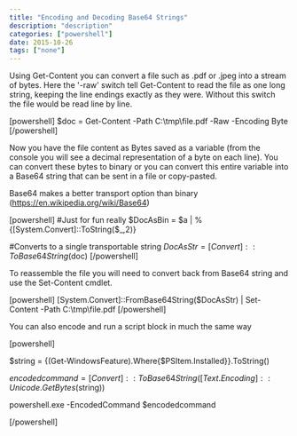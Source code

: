 ```yaml
---
title: "Encoding and Decoding Base64 Strings"
description: "description"
categories: ["powershell"]
date: 2015-10-26
tags: ["none"]
---
```


Using Get-Content you can convert a file such as .pdf or .jpeg into a stream of bytes. Here the '-raw' switch tell Get-Content to read the file as one long string, keeping the line endings exactly as they were. Without this switch the file would be read line by line.

[powershell] $doc = Get-Content -Path C:\tmp\file.pdf -Raw -Encoding Byte [/powershell]

Now you have the file content as Bytes saved as a variable (from the console you will see a decimal representation of a byte on each line). You can convert these bytes to binary or you can convert this entire variable into a Base64 string that can be sent in a file or copy-pasted.

Base64 makes a better transport option than binary (https://en.wikipedia.org/wiki/Base64)

[powershell]
#Just for fun really
$DocAsBin = $a | %{[System.Convert]::ToString($_,2)}

#Converts to a single transportable string
$DocAsStr = [Convert]::ToBase64String($doc)
[/powershell]

To reassemble the file you will need to convert back from Base64 string and use the Set-Content cmdlet.

[powershell] 
[System.Convert]::FromBase64String($DocAsStr) | Set-Content -Path C:\tmp\file.pdf​ 
[/powershell]


You can also encode and run a script block in much the same way



[powershell]

$string = {(Get-WindowsFeature).Where{$PSItem.Installed}}.ToString()

$encodedcommand = [Convert]::ToBase64String([Text.Encoding]::Unicode.GetBytes($string))

powershell.exe -EncodedCommand $encodedcommand

[/powershell]
